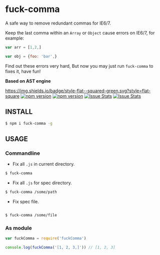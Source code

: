 # fuck-comma

A safe way to remove redundant commas for IE6/7.

Keep the last comma within an `Array` or `Object` cause errors on IE6/7, for example:

```js
var arr = [1,2,]
```

```js
var obj = {foo: 'bar',}
```

Find out these errors very hard, But now you may just run `fuck-comma` to fixes it, have fun!

**Based on AST engine**

https://img.shields.io/badge/style-flat--squared-green.svg?style=flat-square
[![npm version](http://img.shields.io/npm/v/fuck-comma.svg?style=flat-square)](https://npmjs.org/package/fuck-comma "View this project on npm")
[![npm version](http://img.shields.io/npm/dm/fuck-comma.svg?style=flat-square)](https://npmjs.org/package/fuck-comma "View this project on npm")
[![Issue Stats](http://issuestats.com/github/leecade/fuck-comma/badge/pr?style=flat-square)](https://github.com/leecade/fuck-comma/pulls?q=is%3Apr+is%3Aclosed)
[![Issue Stats](http://issuestats.com/github/leecade/fuck-comma/badge/issue?style=flat-square)](https://github.com/leecade/fuck-comma/issues?q=is%3Aissue+is%3Aclosed)

## INSTALL

```bash
$ npm i fuck-comma -g
```

## USAGE

### Commandline

- Fix all `.js` in current directory.

```bash
$ fuck-comma
```

- Fix all `.js` for spec directory.

```bash
$ fuck-comma /some/path
```

- Fix spec file.

```bash

$ fuck-comma /some/file
```

### As module

```js
var fuckComma = require('fuckComma')

console.log(fuckComma('[1, 2, 3,]')) // [1, 2, 3]
```

